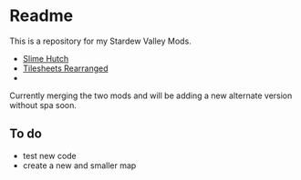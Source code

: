 # Readme

This is a repository for my Stardew Valley Mods.

- [Slime Hutch](https://github.com/lauren-mods/StardewMods/)
- [Tilesheets Rearranged]()
-
Currently merging the two mods and will be adding a new alternate version without spa soon.
## To do
- test new code
- create a new and smaller map
